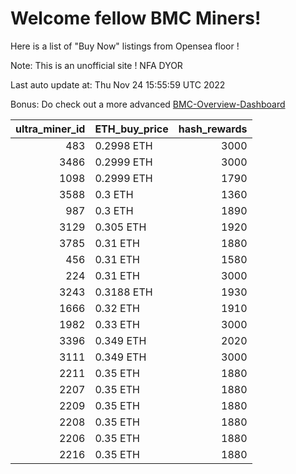 # Welcome fellow BMC Miners!
Here is a list of "Buy Now" listings from Opensea floor !

Note: This is an unofficial site ! NFA DYOR

Last auto update at: Thu Nov 24 15:55:59 UTC 2022

Bonus: Do check out a more advanced [BMC-Overview-Dashboard](https://dune.com/defifunk/BMC-Overview-Dashboard)


|   ultra_miner_id | ETH_buy_price   |   hash_rewards |
|-----------------:|:----------------|---------------:|
|              483 | 0.2998 ETH      |           3000 |
|             3486 | 0.2999 ETH      |           3000 |
|             1098 | 0.2999 ETH      |           1790 |
|             3588 | 0.3 ETH         |           1360 |
|              987 | 0.3 ETH         |           1890 |
|             3129 | 0.305 ETH       |           1920 |
|             3785 | 0.31 ETH        |           1880 |
|              456 | 0.31 ETH        |           1580 |
|              224 | 0.31 ETH        |           3000 |
|             3243 | 0.3188 ETH      |           1930 |
|             1666 | 0.32 ETH        |           1910 |
|             1982 | 0.33 ETH        |           3000 |
|             3396 | 0.349 ETH       |           2020 |
|             3111 | 0.349 ETH       |           3000 |
|             2211 | 0.35 ETH        |           1880 |
|             2207 | 0.35 ETH        |           1880 |
|             2209 | 0.35 ETH        |           1880 |
|             2208 | 0.35 ETH        |           1880 |
|             2206 | 0.35 ETH        |           1880 |
|             2216 | 0.35 ETH        |           1880 |